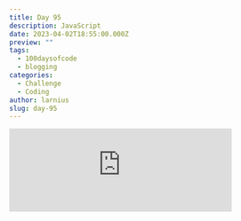 ```yaml
---
title: Day 95
description: JavaScript
date: 2023-04-02T18:55:00.000Z
preview: ""
tags:
  - 100daysofcode
  - blogging
categories:
  - Challenge
  - Coding
author: larnius
slug: day-95
---
```


<iframe src="https://mastodontech.de/@larnius/110131213545347378/embed" class="mastodon-embed" style="max-width: 100%; border: 0" width="400" allowfullscreen="allowfullscreen"></iframe><script src="https://mastodontech.de/embed.js" async="async"></script>